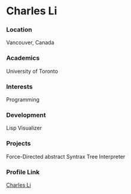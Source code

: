 # Charles Li

### Location

Vancouver, Canada

### Academics

University of Toronto

### Interests

Programming

### Development

Lisp Visualizer

### Projects

Force-Directed abstract Syntrax Tree Interpreter

### Profile Link

[Charles Li](https://github.com/tigerleapgorge/)

